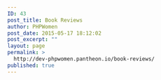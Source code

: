 ```yaml
---
ID: 43
post_title: Book Reviews
author: PHPWomen
post_date: 2015-05-17 18:12:02
post_excerpt: ""
layout: page
permalink: >
  http://dev-phpwomen.pantheon.io/book-reviews/
published: true
---
```

